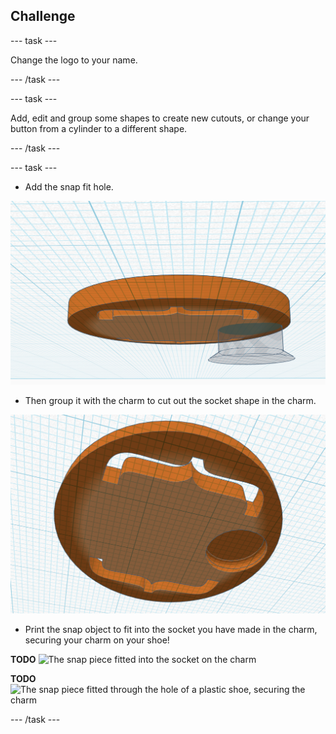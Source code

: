 ## Challenge

--- task ---

Change the logo to your name.

--- /task ---

--- task ---

Add, edit and group some shapes to create new cutouts, or change your button from a cylinder to a different shape.

--- /task ---

--- task ---

- Add the snap fit hole.

![The snap fit hole in place on the charm](images/snap-fit-hole.png)

- Then group it with the charm to cut out the socket shape in the charm.

![The snap fit hole grouped, creating a cutout in the charm](images/snap-fit-socket.png)

- Print the snap object to fit into the socket you have made in the charm, securing your charm on your shoe!

**TODO**
![The snap piece fitted into the socket on the charm](images/snap-socket.jpg)

**TODO**
![The snap piece fitted through the hole of a plastic shoe, securing the charm](images/charm-snapped.jpg)

--- /task ---
